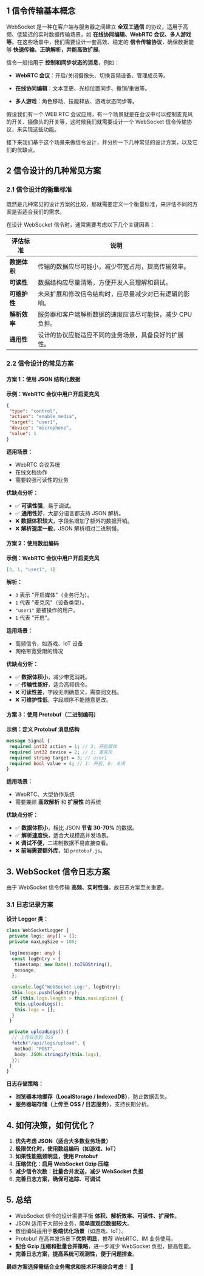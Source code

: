 
## 1 信令传输基本概念

WebSocket 是一种在客户端与服务器之间建立 **全双工通信** 的协议，适用于高频、低延迟的实时数据传输场景，如 **在线协同编辑、WebRTC 会议、多人游戏等**。在这些场景中，我们需要设计一套高效、稳定的 **信令传输协议**，确保数据能够 **快速传输、正确解析，并能高效扩展**。

信令一般指用于 **控制和同步状态的消息**，例如：

- **WebRTC 会议**：开启/关闭摄像头、切换音频设备、管理成员等。

- **在线协同编辑**：文本变更、光标位置同步、撤销/重做等。

- **多人游戏**：角色移动、技能释放、游戏状态同步等。

假设我们有一个 WEB RTC 会议应用，有一个场景就是在会议中可以控制麦克风的开关、摄像头的开关等，这时候我们就需要设计一个 WebSocket 信令传输协议，来实现这些功能。

接下来我们基于这个场景来做信令设计，并分析一下几种常见的设计方案，以及它们的优缺点。

## 2 信令设计的几种常见方案

### 2.1 信令设计的衡量标准

既然是几种常见的设计方案的比较，那就需要定义一个衡量标准，来评估不同的方案是否适合我们的需求。

在设计 WebSocket 信令时，通常需要考虑以下几个关键因素：

| 评估标准     | 说明                              |
| -------- | ------------------------------- |
| **数据体积** | 传输的数据应尽可能小，减少带宽占用，提高传输效率。       |
| **可读性**  | 数据结构应尽量清晰，方便开发人员理解和调试。          |
| **可维护性** | 未来扩展和修改信令结构时，应尽量减少对已有逻辑的影响。     |
| **解析效率** | 服务器和客户端解析数据的速度应该尽可能快，减少 CPU 负担。 |
| **通用性**  | 设计的协议应能适应不同的业务场景，具备良好的扩展性。      |

### 2.2 信令设计的常见方案

#### **方案 1：使用 JSON 结构化数据**

**示例：WebRTC 会议中用户开启麦克风**

```json
{
 "type": "control",
 "action": "enable_media",
 "target": "user1",
 "device": "microphone",
 "value": 1
}
```

**适用场景：**

- WebRTC 会议系统
- 在线文档协作
- 需要较强可读性的业务

**优缺点分析：**

- ✅ **可读性强**，易于调试。
- ✅ **通用性好**，大部分语言都支持 JSON 解析。
- ❌ **数据体积较大**，字段名增加了额外的数据开销。
- ❌ **解析速度一般**，JSON 解析相对二进制慢。

#### **方案 2：使用数组编码**

**示例：WebRTC 会议中用户开启麦克风**

```json
[3, 1, "user1", 1]
```

**解析：**

- `3` 表示 "开启媒体"（业务行为）。
- `1` 代表 "麦克风"（设备类型）。
- `"user1"` 是被操作的用户。
- `1` 代表 "开启"。

**适用场景：**

- 高频信令，如游戏、IoT 设备
- 网络带宽受限的情况

**优缺点分析：**

- ✅ **数据体积小**，减少带宽消耗。
- ✅ **传输性能好**，适合高频信令。
- ❌ **可读性差**，字段无明确意义，需查阅文档。
- ❌ **可维护性低**，字段顺序不能随意更改。

#### **方案 3：使用 Protobuf（二进制编码）**

**示例：定义 Protobuf 消息结构**

```proto
message Signal {
 required int32 action = 1; // 3: 开启媒体
 required int32 device = 2; // 1: 麦克风
 required string target = 3; // user1
 required bool value = 4; // 1: 开启, 0: 关闭
}
```

**适用场景：**

- WebRTC、大型协作系统
- 需要兼顾 **高效解析** 和 **扩展性** 的系统

**优缺点分析：**

- ✅ **数据体积小**，相比 JSON **节省 30-70%** 的数据。
- ✅ **解析速度快**，适合大规模高并发场景。
- ❌ **调试不便**，二进制数据不易直接查看。
- ❌ **前端需要额外库**，如 `protobuf.js`。

## 3. WebSocket 信令日志方案

由于 WebSocket 信令传输 **高频、实时性强**，故日志方案至关重要。

### 3.1 日志记录方案

**设计 Logger 类：**

```typescript
class WebSocketLogger {
 private logs: any[] = [];
 private maxLogSize = 100;
 
 log(message: any) {
  const logEntry = {
   timestamp: new Date().toISOString(),
   message,
  };
  
  console.log("WebSocket Log:", logEntry);
  this.logs.push(logEntry);
  if (this.logs.length > this.maxLogSize) {
   this.uploadLogs();
   this.logs = [];
  }
 }

 private uploadLogs() {
  // 上传日志到 OSS
  fetch("/api/logs/upload", {
   method: "POST",
   body: JSON.stringify(this.logs),
  });
 }
}
```

**日志存储策略：**

- **浏览器本地缓存（LocalStorage / IndexedDB）**，防止数据丢失。
- **服务器端存储（上传至 OSS / 日志服务）**，支持长期分析。

## 4. 如何决策，如何优化？

1. **优先考虑 JSON（适合大多数业务场景）**
2. **极限优化时，使用数组编码（如游戏、IoT）**
3. **如果性能瓶颈明显，使用 Protobuf**
4. **压缩优化：启用 WebSocket Gzip 压缩**
5. **减少信令次数：批量合并发送，减少 WebSocket 负担**
6. **完善日志方案，确保可追踪、可调试**

## 5. 总结

- WebSocket 信令的设计需要平衡 **体积、解析效率、可读性、扩展性**。
- JSON 适用于大部分业务，**简单直观但数据较大**。
- 数组编码适用于**极端优化场景**（如游戏、IoT）。
- Protobuf 在高并发场景下**优势明显**，推荐 WebRTC、IM 业务使用。
- **配合 Gzip 压缩和批量合并策略**，进一步减少 WebSocket 负担，提高性能。
- **完善日志方案，提高系统可观测性，便于问题排查**。

**最终方案选择需结合业务需求和技术环境综合考虑！** 🚀
